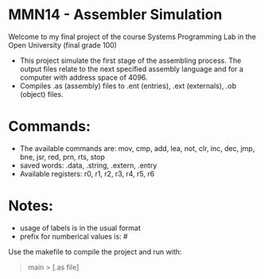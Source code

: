 # MMN14 - Assembler Simulation
Welcome to my final project of the course Systems Programming Lab in the Open University (final grade 100)

* This project simulate the first stage of the assembling process.
  The output files relate to the next specified assembly language and for a computer with address space of 4096.
* Compiles .as (assembly) files to .ent (entries), .ext (externals), .ob (object) files.

# Commands:
* The available commands are:
  mov, cmp, add, lea, not, clr, inc, dec, jmp, bne, jsr, red, prn, rts, stop
* saved words:
  .data, .string, .extern, .entry
* Available registers:
  r0, r1, r2, r3, r4, r5, r6

# Notes:
* usage of labels is in the usual format
* prefix for numberical values is: #

Use the makefile to compile the project and run with:
> main > [.as file]
